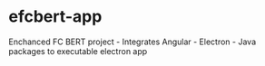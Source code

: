 # efcbert-app
Enchanced FC BERT project - Integrates Angular - Electron - Java packages to executable electron app
